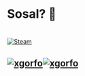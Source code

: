 
# Sosal? 👋


#

[![Steam](https://steamuserimages-a.akamaihd.net/ugc/1678143036696607799/A52F22D0B9653B4B643458D6278C8F5489CB4F4C/?imw=512&amp;imh=288&amp;ima=fit&amp;impolicy=Letterbox&amp;imcolor=%23000000&amp;letterbox=true)](https://steamcommunity.com/profiles/76561199229921015/)


##  [![xgorfo](https://github-profile-trophy.vercel.app/?username=xgorfo)](https://github.com/ryo-ma/github-profile-xgorfo)[![xgorfo](https://github-readme-stats.vercel.app/api/top-langs/?username=xgorfo&layout=compact)](https://github.com/anuraghazra/github-readme-stats)
